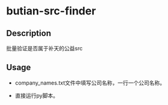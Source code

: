 # butian-src-finder

## Description
批量验证是否属于补天的公益src

## Usage
 - company_names.txt文件中填写公司名称，一行一个公司名称。

 - 直接运行py脚本。
